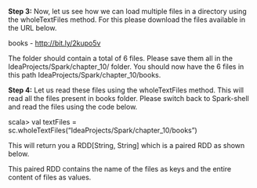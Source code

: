 
 

**Step 3:** Now, let us see how we can load multiple files in a directory using the wholeTextFiles method. For this please download the files available in the URL below.

books - http://bit.ly/2kupo5v

The folder should contain a total of 6 files. Please save them all in the IdeaProjects/Spark/chapter_10/ folder. You should now have the 6 files in this path IdeaProjects/Spark/chapter_10/books.

**Step 4:** Let us read these files using the wholeTextFiles method. This will read all the files present in books folder. Please switch back to Spark-shell and read the files using the code below.

scala> val textFiles = sc.wholeTextFiles(“IdeaProjects/Spark/chapter_10/books”)

This will return you a RDD[String, String] which is a paired RDD as shown below.

 

This paired RDD contains the name of the files as keys and the entire content of files as values.


